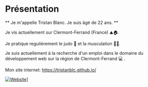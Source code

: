 # Présentation

** Je m'appelle Tristan Blanc. Je suis âgé de 22 ans. **

Je vis actuellement sur Clermont-Ferrand (France) ⛰️🏠.

Je pratique regulièrement le judo 🥋 et la musculation 🏋🏻.

Je suis actuellement à la recherche d'un emploi dans le domaine du développement web sur la région de Clermont-Ferrand 💻 .

Mon site internet: https://tristanblc.github.io/


[![Website](https://tristanblc.github.io/)](https://encrypted-tbn0.gstatic.com/images?q=tbn:ANd9GcTOpgFJqLea3m7KxE-Ec6BIOg86tKfgFIlCHWYgUqE8WPzbSphzmvlIBk-fRGLK36-ZA2Q&usqp=CAU)]

